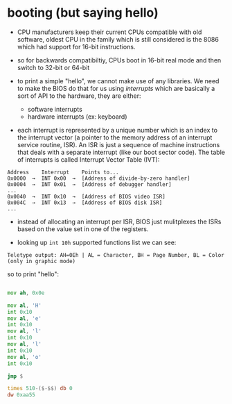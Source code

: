 # booting (but saying hello)

- CPU manufacturers keep their current CPUs compatible with old software, oldest CPU in the family which is still considered is the 8086 which had support for 16-bit instructions.

- so for backwards compatibiltiy, CPUs boot in 16-bit real mode and then switch to 32-bit or 64-bit

- to print a simple "hello", we cannot make use of any libraries. We need to make the BIOS do that for us using _interrupts_ which are basically a sort of API to the hardware, they are either:

	- software interrupts
	- hardware interrupts (ex: keyboard)

- each interrupt is represented by a unique number which is an index to the interrupt vector (a pointer to the memory address of an interrupt service routine, ISR). An ISR is just a sequence of machine instructions that deals with a separate interrupt (like our boot sector code). The table of interrupts is called Interrupt Vector Table (IVT):

```
Address    Interrupt    Points to...
0x0000  →  INT 0x00  →  [Address of divide-by-zero handler]
0x0004  →  INT 0x01  →  [Address of debugger handler]
...
0x0040  →  INT 0x10  →  [Address of BIOS video ISR]
0x004C  →  INT 0x13  →  [Address of BIOS disk ISR]
...
```

- instead of allocating an interrupt per ISR, BIOS just mulitplexes the ISRs based on the value set in one of the registers.

- looking up `int 10h` supported functions list we can see:

```
Teletype output: AH=0Eh | AL = Character, BH = Page Number, BL = Color (only in graphic mode)

```

so to print "hello":

```asm

mov ah, 0x0e

mov al, 'H'
int 0x10
mov al, 'e'
int 0x10
mov al, 'l'
int 0x10
mov al, 'l'
int 0x10
mov al, 'o'
int 0x10

jmp $

times 510-($-$$) db 0
dw 0xaa55 

```

